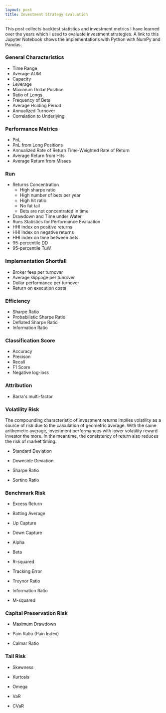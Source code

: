 ```yaml
---
layout: post
title: Investment Strategy Evaluation
---
```


This post collects backtest statistics and investment metrics I have learned over the years which I used to evaluate investment strategies. A link to this Jupyter Notebook shows the implementations with Python with NumPy and Pandas.

### General Characteristics
- Time Range
- Average AUM
- Capacity
- Leverage
- Maximum Dollar Position
- Ratio of Longs
- Frequency of Bets
- Average Holding Period
- Annualized Turnover
- Correlation to Underlying

### Performance Metrics
- PnL
- PnL from Long Positions
- Annualized Rate of Return
Time-Weighted Rate of Return
- Average Return from Hits
- Average Return from Misses

### Run
- Returns Concentration
  - High sharpe ratio
  - High number of bets per year
  - High hit ratio
  - No fat tail
  - Bets are not concentrated in time
 - Drawdown and Time under Water
 - Runs Statistics for Performance Evaluation
  - HHI index on positive returns
  - HHI index on negative returns
  - HHI index on time between bets
  - 95-percentile DD
  - 95-percentile TuW
 
 ### Implementation Shortfall
 - Broker fees per turnover
 - Average slippage per tunrover
 - Dollar performance per turnover
 - Return on execution costs
 
 ### Efficiency
 - Sharpe Ratio
 - Probabilistic Sharpe Ratio
 - Deflated Sharpe Ratio
 - Information Ratio
 
 ### Classification Score
 - Accuracy
 - Precison
 - Recall
 - F1 Score
 - Negative log-loss
 
 ### Attribution
 - Barra's multi-factor



### Volatility Risk

The compounding characteristic of investment returns implies volatility as a source of risk due to the calculation of geometric average. With the same arithemetic average, investment performances with lower volatility reward investor the more. In the meantime, the consistency of return also reduces the risk of market timing.

- Standard Deviation

- Downside Deviation

- Sharpe Ratio

- Sortino Ratio

### Benchmark Risk

- Excess Return

- Batting Average

- Up Capture

- Down Capture

- Alpha

- Beta

- R-squared

- Tracking Error

- Treynor Ratio

- Information Ratio

- M-squared

### Capital Preservation Risk

- Maximum Drawdown

- Pain Ratio (Pain Index)

- Calmar Ratio

### Tail Risk

- Skewness

- Kurtosis

- Omega

- VaR

- CVaR
